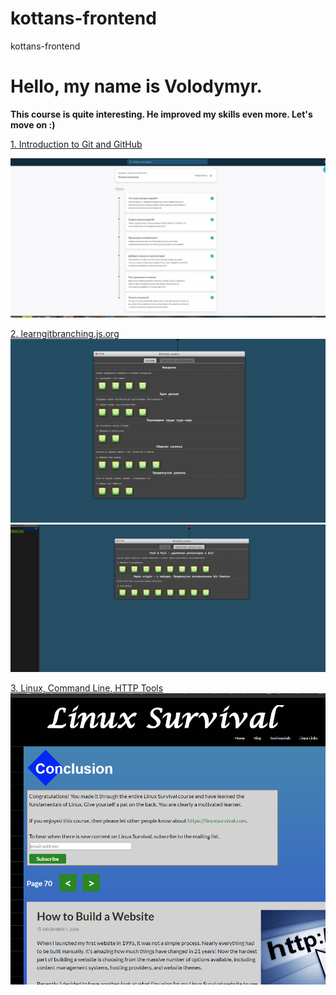 # kottans-frontend
kottans-frontend 

# Hello, my name is Volodymyr.

**This course is quite interesting. He improved my skills even more. Let's move on :)**


[1. Introduction to Git and GitHub](https://learn.udacity.com/courses/ud123)

![Image alt](https://github.com/vovan-zt/kottans-frontend/blob/main/img/1.png)

[2.  learngitbranching.js.org](https://learngitbranching.js.org/)
![Image alt](https://github.com/vovan-zt/kottans-frontend/blob/main/img/2.png)
![Image alt](https://github.com/vovan-zt/kottans-frontend/blob/main/img/3.png)

[3. Linux, Command Line, HTTP Tools](https://linuxsurvival.com/linux-tutorial-end-of-module-4/)
![Image alt](https://github.com/vovan-zt/kottans-frontend/blob/main/img/linux.png)












